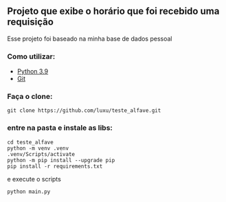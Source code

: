 ## Projeto que exibe o horário que foi recebido uma requisição

Esse projeto foi baseado na minha base de dados pessoal

### Como utilizar:

- [Python 3.9](https://www.python.org/downloads/release/python-3910/)
- [Git](https://git-scm.com/downloads) 

### Faça o clone:

````
git clone https://github.com/luxu/teste_alfave.git
````

### entre na pasta e instale as libs:
````
cd teste_alfave
python -m venv .venv
.venv/Scripts/activate
python -m pip install --upgrade pip
pip install -r requirements.txt
````

e execute o scripts

````
python main.py
````
